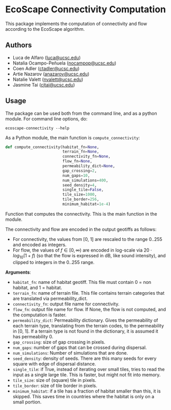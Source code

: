 # EcoScape Connectivity Computation

This package implements the computation of connectivity and flow according 
to the EcoScape algorithm. 

## Authors

* Luca de Alfaro (luca@ucsc.edu)
* Natalia Ocampo-Peñuela (nocampop@ucsc.edu)
* Coen Adler (ctadler@ucsc.edu)
* Artie Nazarov (anazarov@ucsc.edu)
* Natalie Valett (nvalett@ucsc.edu)
* Jasmine Tai (cjtai@ucsc.edu)

## Usage

The package can be used both from the command line, and as a python module. 
For command line options, do: 

    ecoscape-connectivity --help

As a Python module, the main function is `compute_connectivity`: 

```python
def compute_connectivity(habitat_fn=None,
                         terrain_fn=None,
                         connectivity_fn=None,
                         flow_fn=None,
                         permeability_dict=None,
                         gap_crossing=2,
                         num_gaps=10,
                         num_simulations=400,
                         seed_density=4,
                         single_tile=False,
                         tile_size=1000,
                         tile_border=256,
                         minimum_habitat=1e-4)
```

Function that computes the connectivity. This is the main function in the module.

The connectivity and flow are encoded in the output geotiffs as follows: 

- For connectivity, the values from [0, 1] are rescaled to the range 0..255 and encoded as integers. 
- For flow, the values of $f \in [0, \infty)$ are encoded in log-scale via 
  $20 \cdot log_{10} (1 + f)$ (so that the flow is expressed in dB, like 
  sound intensity), and clipped to integers in the 0..255 range.

**Arguments**:

- `habitat_fn`: name of habitat geotiff. This file must contain 0 = non habitat,
and 1 = habitat.
- `terrain_fn`: name of terrain file.  This file contains terrain categories that are
translated via permeability_dict.
- `connectivity_fn`: output file name for connectivity.
- `flow_fn`: output file name for flow.  If None, the flow is not computed, and the
computation is faster.
- `permeability_dict`: Permeability dictionary.  Gives the permeability of each
terrain type, translating from the terrain codes, to the permeability in [0, 1].
If a terrain type is not found in the dictionary, it is assumed it has permeability 0.
- `gap_crossing`: size of gap crossing in pixels.
- `num_gaps`: number of gaps that can be crossed during dispersal.
- `num_simulations`: Number of simulations that are done.
- `seed_density`: density of seeds.  There are this many seeds for every square with edge of
dispersal distance.
- `single_tile`: if True, instead of iterating over small tiles, tries to read the input as a
single large tile.  This is faster, but might not fit into memory.
- `tile_size`: size of (square) tile in pixels.
- `tile_border`: size of tile border in pixels.
- `minimum_habitat`: if a tile has a fraction of habitat smaller than this, it is skipped.
This saves time in countries where the habitat is only on a small portion.



